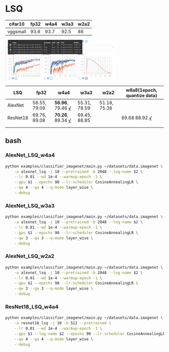 # LSQ

| cifar10  | fp32 | w4a4 | w3a3 | w2a2 |
|----------|------|------|------|------|
| vggsmall | 93.8 | 93.7 | 92.5 | 86   |

<img src="images/cifar10_vggsmall_lsq.png" width="70%" height="70%">


| **LSQ**  | fp32         | w4a4 | w3a3 | w2a2 | w8a8(1epoch, quantize data) |
|----------|--------------|------|------|------|--------------|
| AlexNet  | 56.55, 79.09 | **56.96**, 79.46 [√](https://tensorboard.dev/experiment/MNSkwpg9SJySk201OqJLhw/) | 55.31, 78.59 |  51.18, 75.38 | |
| ResNet18 | 69.76, 89.08 | **70.26**, 89.34 [√](https://tensorboard.dev/experiment/bRQtjRFDRHGbJyQ6Jd3ztQ/)   |69.45, 88.85 |      | 69.68  88.92 [√](https://tensorboard.dev/experiment/jqrFL5q1QwSZRz3wSW6LQw/) |
|          |              |      |      |      |    |
|          |              |      |      |      |    |


## bash

### AlexNet_LSQ_w4a4
```bash
python examples/classifier_imagenet/main.py ~/datasets/data.imagenet \
    -a alexnet_lsq -j 10 --pretrained -b 2048 --log-name $2 \
    --lr 0.01 --wd 1e-4 --warmup-epoch -1 \
    --gpu $1 --epochs 90 --lr-scheduler CosineAnnealingLR \
    --qw 4 --qa 4 --q-mode layer_wise \
    --debug
```

### AlexNet_LSQ_w3a3
```bash
python examples/classifier_imagenet/main.py ~/datasets/data.imagenet \
    -a alexnet_lsq -j 10 --pretrained -b 2048 --log-name $2 \
    --lr 0.01 --wd 1e-4 --warmup-epoch -1 \
    --gpu $1 --epochs 90 --lr-scheduler CosineAnnealingLR \
    --qw 3 --qa 3 --q-mode layer_wise \
    --debug
```

### AlexNet_LSQ_w2a2
```bash
python examples/classifier_imagenet/main.py ~/datasets/data.imagenet \
    -a alexnet_lsq -j 10 --pretrained -b 2048 --log-name $2 \
    --lr 0.01 --wd 1e-4 --warmup-epoch -1 \
    --gpu $1 --epochs 90 --lr-scheduler CosineAnnealingLR \
    --qw 3 --qa 3 --q-mode layer_wise \
    --debug
```

### ResNet18_LSQ_w4a4
```bash
python examples/classifier_imagenet/main.py ~/datasets/data.imagenet \
    -a resnet18_lsq -j 10 -b 512 --pretrained \
    --lr 0.01 --wd 1e-4 --warmup-epoch -1 \
    --gpu $1 --log-name $2 --epochs 90 --lr-scheduler CosineAnnealingLR \
    --qw 4 --qa 4 --q-mode layer_wise \
    --debug
```
